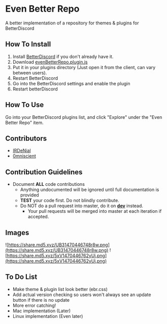 # Even Better Repo
A better implementation of a repository for themes &amp; plugins for BetterDiscord

## How To Install
1. Install [BetterDiscord](https://betterdiscord.net/home/) if you don't already have it.
2. Download [evenBetterRepo.plugin.js](https://raw.githubusercontent.com/IRDeNial/BD-Even-Better-Repo/master/evenBetterRepo.plugin.js)
3. Put it in your plugins directory (Just open it from the client, can vary between users).
4. Restart BetterDiscord
5. Go into the BetterDiscord settings and enable the plugin
6. Restart betterDiscord

## How To Use
Go into your BetterDiscord plugins list, and click "Explore" under the "Even Better Repo" item.

## Contributors
* [IRDeNial](https://github.com/IRDeNial/)
* [0mniscient](https://github.com/0mniscient/)

## Contribution Guidelines
* Document **ALL** code contributions
  * Anything undocumented will be ignored until full documentation is provided
  * **TEST** your code first.  Do not blindly contribute.
  * Do NOT do a pull request into master, do it on **[dev](https://github.com/IRDeNial/BD-Even-Better-Repo/tree/dev)** instead.
    * Your pull requests will be merged into master at each iteration if accepted.

## Images
![https://share.md5.xyz/UB31470446748r8w.png](https://share.md5.xyz/UB31470446748r8w.png)
![https://share.md5.xyz/5xV1470446762yUj.png](https://share.md5.xyz/5xV1470446762yUj.png)

## To Do List
* Make theme & plugin list look better (ebr.css)
* Add actual version checking so users won't always see an update button if there is no update
* More error catching!
* Mac implementation (Later)
* Linux implementation (Even later)